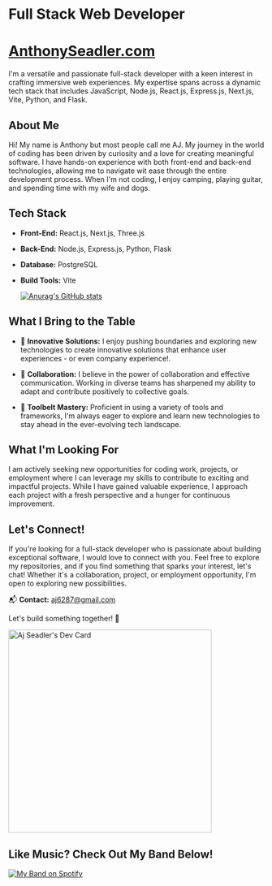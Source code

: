 # **Full Stack Web Developer** 
# [AnthonySeadler.com](https://anthonyseadler.com)

 I'm a versatile and passionate full-stack developer with a keen interest in crafting immersive web experiences. My expertise spans across a dynamic tech stack that includes JavaScript, Node.js, React.js, Express.js, Next.js, Vite, Python, and Flask.



## **About Me**
Hi! My name is Anthony but most people call me AJ. My journey in the world of coding has been driven by curiosity and a love for creating meaningful software. I have hands-on experience with both front-end and back-end technologies, allowing me to navigate wit ease through the entire development process.
When I'm not coding, I enjoy camping, playing guitar, and spending time with my wife and dogs.

## **Tech Stack**

- **Front-End:** React.js, Next.js, Three.js
- **Back-End:** Node.js, Express.js, Python, Flask
- **Database:** PostgreSQL
- **Build Tools:** Vite

   [![Anurag's GitHub stats](https://github-readme-stats.vercel.app/api?username=ajSeadler&hide=stars&theme=gruvbox&show_icons=true&hide_rank=true)](https://github.com/anuraghazra/github-readme-stats)

## **What I Bring to the Table**

- 🚀 **Innovative Solutions:** I enjoy pushing boundaries and exploring new technologies to create innovative solutions that enhance user experiences - or even company experience!.

- 🤝 **Collaboration:** I believe in the power of collaboration and effective communication. Working in diverse teams has sharpened my ability to adapt and contribute positively to collective goals.

- 🧰 **Toolbelt Mastery:** Proficient in using a variety of tools and frameworks, I'm always eager to explore and learn new technologies to stay ahead in the ever-evolving tech landscape.

## **What I'm Looking For**

I am actively seeking new opportunities for coding work, projects, or employment where I can leverage my skills to contribute to exciting and impactful projects. While I have gained valuable experience, I approach each project with a fresh perspective and a hunger for continuous improvement.

## **Let's Connect!**

If you're looking for a full-stack developer who is passionate about building exceptional software, I would love to connect with you. Feel free to explore my repositories, and if you find something that sparks your interest, let's chat! Whether it's a collaboration, project, or employment opportunity, I'm open to exploring new possibilities.



📬 **Contact:** aj6287@gmail.com

Let's build something together! 🚀


<a href="https://app.daily.dev/ajseadler"><img src="https://api.daily.dev/devcards/54fc0e9b681c4c54a57043ef55ea1999.png?r=dl6" width="400" alt="Aj Seadler's Dev Card"/></a>



 ## **Like Music? Check Out My Band Below!**

[![My Band on Spotify](https://img.shields.io/badge/Listen%20on-Spotify-green)](https://open.spotify.com/album/0PptqapSMqfkrNGHcWKTIR?utm_source=generator)

<!--
**ajSeadler/ajSeadler** is a ✨ _special_ ✨ repository because its `README.md` (this file) appears on your GitHub profile.

Here are some ideas to get you started:

- 🔭 I’m currently working on ...
- 🌱 I’m currently learning ...
- 👯 I’m looking to collaborate on ...
- 🤔 I’m looking for help with ...
- 💬 Ask me about ...
- 📫 How to reach me: ...
- 😄 Pronouns: ...
- ⚡ Fun fact: ...
-->
